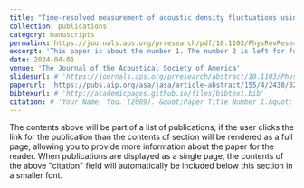 ```yaml
---
title: "Time-resolved measurement of acoustic density fluctuations using a phase-shifting Mach-Zehnder interferometer"
collection: publications
category: manuscripts
permalink: https://journals.aps.org/prresearch/pdf/10.1103/PhysRevResearch.6.L012061 
excerpt: 'This paper is about the number 1. The number 2 is left for future work.'
date: 2024-04-01
venue: 'The Journal of the Acoustical Society of America'
slidesurl: # 'https://journals.aps.org/prresearch/abstract/10.1103/PhysRevResearch.6.L012061'
paperurl: 'https://pubs.aip.org/asa/jasa/article-abstract/155/4/2438/3280771/Time-resolved-measurement-of-acoustic-density?redirectedFrom=fulltext'
bibtexurl: # 'http://academicpages.github.io/files/bibtex1.bib'
citation: # 'Your Name, You. (2009). &quot;Paper Title Number 1.&quot; <i>Journal 1</i>. 1(1).'
---
```

The contents above will be part of a list of publications, if the user clicks the link for the publication than the contents of section will be rendered as a full page, allowing you to provide more information about the paper for the reader. When publications are displayed as a single page, the contents of the above "citation" field will automatically be included below this section in a smaller font.

